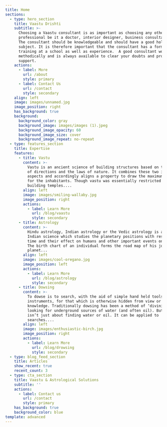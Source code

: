 ```yaml
---
title: Home
sections:
  - type: hero_section
    title: Vaastu Drishti
    subtitle: >-
      Choosing a Vaastu consultant is as important as choosing any other
      professional be it a doctor, interior designer, business consultant etc. 
      The consultant should be knowledgeable and should have a good hold of the
      subject. It is therefore important that the consultant has a formal
      training at a school as well as experience.  A good consultant works
      methodically and is always available to clear your doubts and provide
      support.
    actions:
      - label: More
        url: /about
        style: primary
      - label: Contact Us
        url: /contact
        style: secondary
    align: left
    image: images/unnamed.jpg
    image_position: right
    has_background: true
    background:
      background_color: gray
      background_image: images/images (1).jpeg
      background_image_opacity: 60
      background_image_size: cover
      background_image_repeat: no-repeat
  - type: features_section
    title: Expertise
    features:
      - title: Vastu
        content: >-
          Vastu is an ancient science of building structures based on the study
          of directions and the laws of nature. It combines these two important
          aspects and accordingly aligns a property to draw the maximum benefits
          for the inhabitants. Though vastu was essentially restricted to
          building temples....
        align: left
        image: images/smiling-wallaby.jpg
        image_position: right
        actions:
          - label: Learn More
            url: /blog/vaastu
            style: secondary
      - title: Astrology
        content: >-
          Hindu astrology, Indian astrology or the Vedic astrology is an ancient
          Indian science which studies the planetary positions with respect to
          time and their effect on humans and other important events on earth.
          The birth chart of an individual forms the road map of his journey on
          planet...
        align: left
        image: images/cool-oregano.jpg
        image_position: left
        actions:
          - label: Learn More
            url: /blog/astrology
            style: secondary
      - title: Dowsing
        content: >-
          To dowse is to search, with the aid of simple hand held tools or
          instruments, for that which is otherwise hidden from view or
          knowledge. Traditionally dowsing has been a method of ‘divining’ or
          looking for underground sources of water (and often oil). But dowsing
          isn’t just about finding water or oil. It can be applied to
          searches.... 
        align: left
        image: images/enthusiastic-birch.jpg
        image_position: right
        actions:
          - label: Learn More
            url: /blog/drowsing
            style: secondary
  - type: blog_feed_section
    title: Articles
    show_recent: true
    recent_count: 3
  - type: cta_section
    title: Vaastu & Astrological Solutions
    subtitle: ''
    actions:
      - label: Contact us
        url: /contact
        style: primary
    has_background: true
    background_color: blue
template: advanced
---
```

